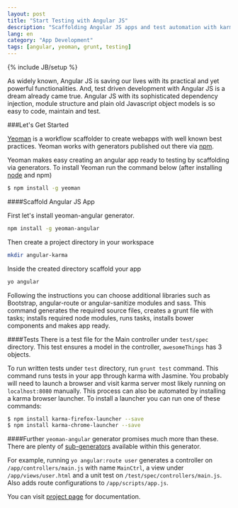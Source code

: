 ```yaml
---
layout: post
title: "Start Testing with Angular JS"
description: "Scaffolding Angular JS apps and test automation with karma, grunt."
lang: en
category: "App Development"
tags: [angular, yeoman, grunt, testing]
---
```

{% include JB/setup %}

As widely known, Angular JS is saving our lives with its practical and yet powerful functionalities. And, test driven development with Angular JS is a dream already came true. Angular JS with its sophisticated dependency injection, module structure and plain old Javascript object models is so easy to code, maintain and test.

###Let's Get Started

[Yeoman](http://yeoman.io) is a workflow scaffolder to create webapps with well known best practices. Yeoman works with generators published out there via [npm](https://www.npmjs.org/search?q=yeoman+generator).

Yeoman makes easy creating an angular app ready to testing by scaffolding via generators. To install Yeoman run the command below (after installing [node](http://nodejs.org) and npm)

```bash
$ npm install -g yeoman
```

####Scaffold Angular JS App

First let's install yeoman-angular generator.
```bash
npm install -g yeoman-angular
```

Then create a project directory in your workspace
```bash
mkdir angular-karma
```

Inside the created directory scaffold your app
```bash
yo angular
```

Following the instructions you can choose additional libraries such as Bootstrap, angular-route or angular-sanitize modules and sass. This command generates the required source files, creates a grunt file with tasks; installs required node modules, runs tasks, installs bower components and makes app ready.

####Tests
There is a test file for the Main controller under `test/spec` directory. This test ensures a model in the controller, `awesomeThings` has 3 objects.

To run written tests under `test` directory, run `grunt test` command. This command runs tests in your app through karma with Jasmine. You probably will need to launch a browser and visit karma server most likely running on `localhost:8080` manually. This process can also be automated by installing a karma browser launcher. To install a launcher you can run one of these commands:

```bash
$ npm install karma-firefox-launcher --save
$ npm install karma-chrome-launcher --save
```
####Further
`yeoman-angular` generator promises much more than these. There are plenty of [sub-generators](https://github.com/yeoman/generator-angular#generators) available within this generator.

For example, running `yo angular:route user` generates a controller on `/app/controllers/main.js` with name `MainCtrl`, a view under `/app/views/user.html` and a unit test on `/test/spec/controllers/main.js`. Also adds route configurations to `/app/scripts/app.js`.

You can visit [project page](https://github.com/yeoman/generator-angular#angularjs-generator-) for documentation.
